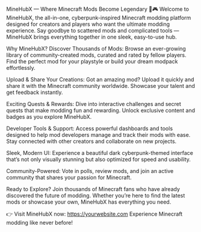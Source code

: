 MineHubX — Where Minecraft Mods Become Legendary 🚀🎮
Welcome to MineHubX, the all-in-one, cyberpunk-inspired Minecraft modding platform designed for creators and players who want the ultimate modding experience. Say goodbye to scattered mods and complicated tools — MineHubX brings everything together in one sleek, easy-to-use hub.

Why MineHubX?
Discover Thousands of Mods: Browse an ever-growing library of community-created mods, curated and rated by fellow players. Find the perfect mod for your playstyle or build your dream modpack effortlessly.

Upload & Share Your Creations: Got an amazing mod? Upload it quickly and share it with the Minecraft community worldwide. Showcase your talent and get feedback instantly.

Exciting Quests & Rewards: Dive into interactive challenges and secret quests that make modding fun and rewarding. Unlock exclusive content and badges as you explore MineHubX.

Developer Tools & Support: Access powerful dashboards and tools designed to help mod developers manage and track their mods with ease. Stay connected with other creators and collaborate on new projects.

Sleek, Modern UI: Experience a beautiful dark cyberpunk-themed interface that’s not only visually stunning but also optimized for speed and usability.

Community-Powered: Vote in polls, review mods, and join an active community that shares your passion for Minecraft.

Ready to Explore?
Join thousands of Minecraft fans who have already discovered the future of modding. Whether you’re here to find the latest mods or showcase your own, MineHubX has everything you need.

👉 Visit MineHubX now: https://yourwebsite.com
Experience Minecraft modding like never before!
